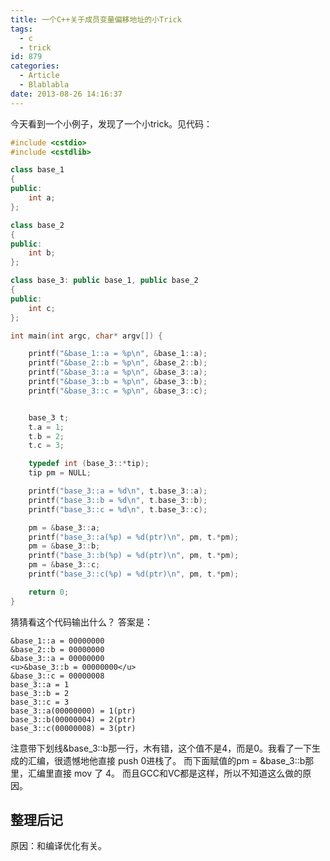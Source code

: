 ```yaml
---
title: 一个C++关于成员变量偏移地址的小Trick
tags:
  - c
  - trick
id: 879
categories:
  - Article
  - Blablabla
date: 2013-08-26 14:16:37
---
```


今天看到一个小例子，发现了一个小trick。见代码：

```cpp
#include <cstdio>
#include <cstdlib>

class base_1
{
public:
    int a;
};

class base_2
{
public:
    int b;
};

class base_3: public base_1, public base_2
{
public:
    int c;
};

int main(int argc, char* argv[]) {

    printf("&base_1::a = %p\n", &base_1::a);
    printf("&base_2::b = %p\n", &base_2::b);
    printf("&base_3::a = %p\n", &base_3::a);
    printf("&base_3::b = %p\n", &base_3::b);
    printf("&base_3::c = %p\n", &base_3::c);


    base_3 t;
    t.a = 1;
    t.b = 2;
    t.c = 3;

    typedef int (base_3::*tip);
    tip pm = NULL;

    printf("base_3::a = %d\n", t.base_3::a);
    printf("base_3::b = %d\n", t.base_3::b);
    printf("base_3::c = %d\n", t.base_3::c);

    pm = &base_3::a;
    printf("base_3::a(%p) = %d(ptr)\n", pm, t.*pm);
    pm = &base_3::b;
    printf("base_3::b(%p) = %d(ptr)\n", pm, t.*pm);
    pm = &base_3::c;
    printf("base_3::c(%p) = %d(ptr)\n", pm, t.*pm);

    return 0;
}
```

猜猜看这个代码输出什么？
答案是：

```
&base_1::a = 00000000
&base_2::b = 00000000
&base_3::a = 00000000
<u>&base_3::b = 00000000</u>
&base_3::c = 00000008
base_3::a = 1
base_3::b = 2
base_3::c = 3
base_3::a(00000000) = 1(ptr)
base_3::b(00000004) = 2(ptr)
base_3::c(00000008) = 3(ptr)
```

注意带下划线&base_3::b那一行，木有错，这个值不是4，而是0。我看了一下生成的汇编，很遗憾地他直接 push 0进栈了。
而下面赋值的pm = &base_3::b那里，汇编里直接 mov 了 4。
而且GCC和VC都是这样，所以不知道这么做的原因。

## 整理后记

原因：和编译优化有关。